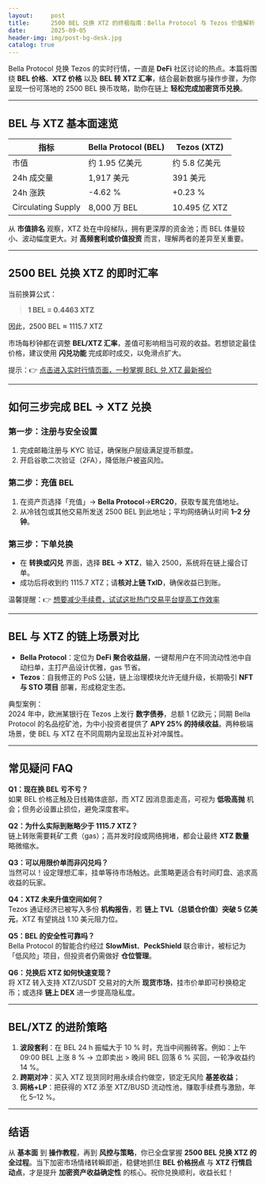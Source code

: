 ```yaml
---
layout:     post
title:      2500 BEL 兑换 XTZ 的终极指南：Bella Protocol 与 Tezos 价值解析
date:       2025-09-05
header-img: img/post-bg-desk.jpg
catalog: true
---
```


Bella Protocol 兑换 Tezos 的实时行情，一直是 **DeFi** 社区讨论的热点。本篇将围绕 **BEL 价格**、**XTZ 价格** 以及 **BEL 转 XTZ 汇率**，结合最新数据与操作步骤，为你呈现一份可落地的 2500 BEL 换币攻略，助你在链上 **轻松完成加密货币兑换**。

---

## BEL 与 XTZ 基本面速览

| 指标 | Bella Protocol (BEL) | Tezos (XTZ) |
| --- | --- | --- |
| 市值 | 约 1.95 亿美元 | 约 5.8 亿美元 |
| 24h 成交量 | 1,917 美元 | 391 美元 |
| 24h 涨跌 | -4.62 % | +0.23 % |
| Circulating Supply | 8,000 万 BEL | 10.495 亿 XTZ |

从 **市值排名** 观察，XTZ 处在中段梯队，拥有更深厚的资金池；而 BEL 体量较小、波动幅度更大。对 **高频套利或价值投资** 而言，理解两者的差异至关重要。

---

## 2500 BEL 兑换 XTZ 的即时汇率

当前换算公式：

> **1 BEL = 0.4463 XTZ**

因此，2500 BEL ≈ 1115.7 XTZ

市场每秒钟都在调整 **BEL/XTZ 汇率**，差值可影响相当可观的收益。若想锁定最佳价格，建议使用 **闪兑功能** 完成即时成交，以免滑点扩大。

提示：👉 [点击进入实时行情页面，一秒掌握 BEL 兑 XTZ 最新报价](https://okxdog.com/)

---

## 如何三步完成 BEL → XTZ 兑换

### 第一步：注册与安全设置
1. 完成邮箱注册与 KYC 验证，确保账户层级满足提币额度。
2. 开启谷歌二次验证（2FA），降低账户被盗风险。

### 第二步：充值 BEL
1. 在资产页选择「充值」→ **Bella Protocol**→**ERC20**，获取专属充值地址。
2. 从冷钱包或其他交易所发送 2500 BEL 到此地址；平均网络确认时间 **1–2 分钟**。

### 第三步：下单兑换
- 在 **转换或闪兑** 界面，选择 **BEL -> XTZ**，输入 2500，系统将在链上撮合订单。
- 成功后将收到约 1115.7 XTZ；请**核对上链 TxID**，确保收益已到账。

温馨提醒：👉 [想要减少手续费，试试这批热门交易平台提高工作效率](https://okxdog.com/)

---

## BEL 与 XTZ 的链上场景对比

- **Bella Protocol**：定位为 **DeFi 聚合收益层**，一键帮用户在不同流动性池中自动扫单，主打产品设计优雅，gas 节省。
- **Tezos**：自我修正的 PoS 公链，链上治理模块允许无缝升级，长期吸引 **NFT 与 STO 项目** 部署，形成稳定生态。

典型案例：  
2024 年中，欧洲某银行在 Tezos 上发行 **数字债券**，总额 1 亿欧元；同期 Bella Protocol 的名品挖矿池，为中小投资者提供了 **APY 25% 的持续收益**。两种极端场景，使 BEL 与 XTZ 在不同周期内呈现出互补对冲属性。

---

## 常见疑问 FAQ

**Q1：现在换 BEL 亏不亏？**  
如果 BEL 价格正触及日线箱体底部，而 XTZ 因消息面走高，可视为 **低吸高抛** 机会；但务必设置止损位，避免深度套牢。

**Q2：为什么实际到账略少于 1115.7 XTZ？**  
链上转账需要耗矿工费（gas）；高并发时段或网络拥堵，都会让最终 **XTZ 数量** 略微缩水。

**Q3：可以用限价单而非闪兑吗？**  
当然可以！设定理想汇率，挂单等待市场触达。此策略更适合有时间盯盘、追求高收益的玩家。

**Q4：XTZ 未来升值空间如何？**  
Tezos 通证经济已被写入多份 **机构报告**，若 **链上 TVL（总锁仓价值）突破 5 亿美元**，XTZ 有望挑战 1.10 美元阻力位。

**Q5：BEL 的安全性可靠吗？**  
Bella Protocol 的智能合约经过 **SlowMist**、**PeckShield** 联合审计，被标记为「低风险」项目，但投资者仍需做好 **仓位管理**。

**Q6：兑换后 XTZ 如何快速变现？**  
将 XTZ 转入支持 XTZ/USDT 交易对的大所 **现货市场**，挂市价单即可秒换稳定币；或选择 **链上 DEX** 进一步提高隐私度。

---

## BEL/XTZ 的进阶策略

1. **波段套利**：在 BEL 24 h 振幅大于 10 % 时，充当中间搬砖客。例如：上午 09:00 BEL 上涨 8 % → 立即卖出 > 晚间 BEL 回落 6 % 买回，一轮净收益约 14 %。
2. **跨期对冲**：买入 XTZ 现货同时用永续合约做空，锁定无风险 **基差收益**；
3. **网格+LP**：把获得的 XTZ 添至 XTZ/BUSD 流动性池，赚取手续费与激励，年化 5–12 %。

---

## 结语

从 **基本面** 到 **操作教程**，再到 **风控与策略**，你已全盘掌握 **2500 BEL 兑换 XTZ 的全过程**。当下加密市场情绪转瞬即逝，稳健地抓住 **BEL 价格拐点** 与 **XTZ 行情启动点**，才是提升 **加密资产收益确定性** 的核心。祝你兑换顺利，收益长虹！